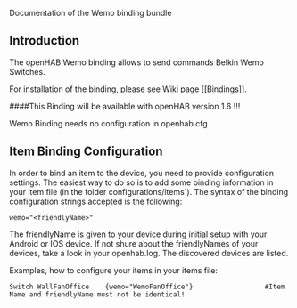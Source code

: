 Documentation of the Wemo binding bundle

## Introduction

The openHAB Wemo binding allows to send commands Belkin Wemo Switches.

For installation of the binding, please see Wiki page [[Bindings]].

####This Binding will be available with openHAB version 1.6 !!!

Wemo Binding needs no configuration in openhab.cfg


## Item Binding Configuration

In order to bind an item to the device, you need to provide configuration settings. The easiest way to do so is to add some binding information in your item file (in the folder configurations/items`). The syntax of the binding configuration strings accepted is the following:

    wemo="<friendlyName>"

The friendlyName is given to your device during initial setup with your Android or IOS device.
If not shure about the friendlyNames of your devices, take a look in your openhab.log. The discovered devices are listed.

Examples, how to configure your items in your items file:

    Switch WallFanOffice 	{wemo="WemoFanOffice"}					#Item Name and friendlyName must not be identical!
